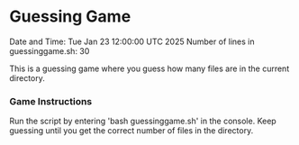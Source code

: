 # Guessing Game
Date and Time: Tue Jan 23 12:00:00 UTC 2025
Number of lines in guessinggame.sh: 30

This is a guessing game where you guess how many files are in the current directory.

### Game Instructions
Run the script by entering 'bash guessinggame.sh' in the console. Keep guessing until you get the correct number of files in the directory.

